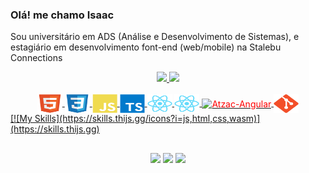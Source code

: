### Olá! me chamo Isaac
Sou universitário em ADS (Análise e Desenvolvimento de Sistemas), e estagiário em desenvolvimento font-end (web/mobile) na Stalebu Connections

<div align="center">
  <a href="https://github.com/atzac">
  <img height="180em" src="https://github-readme-stats.vercel.app/api?username=atzac&show_icons=true&theme=dark&include_all_commits=true&count_private=true"/>
  <img height="180em" src="https://github-readme-stats.vercel.app/api/top-langs/?username=atzac&layout=compact&langs_count=7&theme=dark"/>
</div>
<div style="display: inline_block" align="center"><br>
  <img align="center" alt="Atzac-HTML" height="30" width="40" src="https://raw.githubusercontent.com/devicons/devicon/master/icons/html5/html5-original.svg">
  <img align="center" alt="Atzac-CSS" height="30" width="40" src="https://raw.githubusercontent.com/devicons/devicon/master/icons/css3/css3-original.svg">
  <img align="center" alt="Atzac-Js" height="30" width="40" src="https://raw.githubusercontent.com/devicons/devicon/master/icons/javascript/javascript-plain.svg">
  <img align="center" alt="Atzac-React" height="30" width="40" src="https://raw.githubusercontent.com/devicons/devicon/master/icons/typescript/typescript-original.svg">
  <img align="center" alt="Atzac-React" height="30" width="40" src="https://raw.githubusercontent.com/devicons/devicon/master/icons/react/react-original.svg">
  <img align="center" alt="Atzac-React-Native" height="30" width="40" src="https://raw.githubusercontent.com/devicons/devicon/master/icons/react/react-original.svg">
  <img align="center" alt="Atzac-Angular" height="30" width="40" src="https://unpkg.com/simple-icons@v7/icons/angular.svg" style="color: red" >

  <img align="center" alt="Atzac-Git" height="30" width="40" src="https://raw.githubusercontent.com/devicons/devicon/master/icons/git/git-original.svg">
</div>
[![My Skills](https://skills.thijs.gg/icons?i=js,html,css,wasm)](https://skills.thijs.gg)
  
  ##
 
<div align="center"> 
  <a href="https://www.instagram.com/_isaq_17/" target="_blank"><img src="https://img.shields.io/badge/-Instagram-%23E4405F?style=for-the-badge&logo=instagram&logoColor=white" target="_blank"></a> 
  <a href = "mailto:isaacquidutemelo16@gmail.com"><img src="https://img.shields.io/badge/-Gmail-%23333?style=for-the-badge&logo=gmail&logoColor=white" target="_blank"></a>
  <a href="https://www.linkedin.com/in/isaac-quidute-458952209/" target="_blank"><img src="https://img.shields.io/badge/-LinkedIn-%230077B5?style=for-the-badge&logo=linkedin&logoColor=white" target="_blank"></a> 
 
 
</div>

